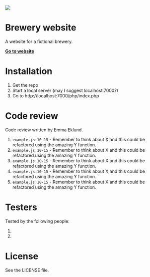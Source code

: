 <img src="https://media3.giphy.com/media/lr1PGJlmI7YMbG7Iwq/giphy.gif?cid=ecf05e47apfkgt66ltykxdlta5gqlujfq624zenfntyv0vpx&rid=giphy.gif">

# Brewery website

A website for a fictional brewery.

**[Go to website](https://tobias-ahlund.com/project/PHP/)**

# Installation

1. Get the repo
2. Start a local server (may I suggest localhost:7000?)
3. Go to http://localhost:7000/php/index.php 

# Code review

Code review written by Emma Eklund.

1. `example.js:10-15` - Remember to think about X and this could be refactored using the amazing Y function.
2. `example.js:10-15` - Remember to think about X and this could be refactored using the amazing Y function.
3. `example.js:10-15` - Remember to think about X and this could be refactored using the amazing Y function.
4. `example.js:10-15` - Remember to think about X and this could be refactored using the amazing Y function.
5. `example.js:10-15` - Remember to think about X and this could be refactored using the amazing Y function.

# Testers

Tested by the following people:

1.
2.

# License

See the LICENSE file.